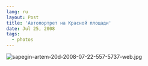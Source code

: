 ```yaml
---
lang: ru
layout: Post
title: 'Автопортрет на Красной площади'
date: Jul 25, 2008
tags:
  - photos
---
```


![sapegin-artem-20d-2008-07-22-557-5737-web.jpg](upload://sapegin-artem-20d-2008-07-22-557-5737-web.jpg)
